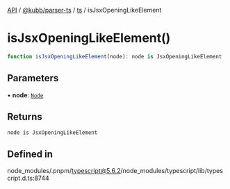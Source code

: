 [API](../../../../../packages.md) / [@kubb/parser-ts](../../../index.md) / [ts](../index.md) / isJsxOpeningLikeElement

# isJsxOpeningLikeElement()

```ts
function isJsxOpeningLikeElement(node): node is JsxOpeningLikeElement
```

## Parameters

• **node**: [`Node`](../interfaces/Node.md)

## Returns

`node is JsxOpeningLikeElement`

## Defined in

node\_modules/.pnpm/typescript@5.6.2/node\_modules/typescript/lib/typescript.d.ts:8744
